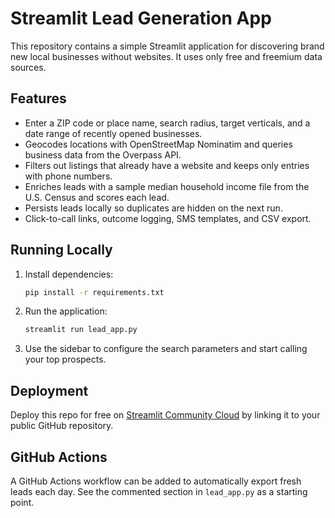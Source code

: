 # Streamlit Lead Generation App

This repository contains a simple Streamlit application for discovering brand new local businesses without websites. It uses only free and freemium data sources.

## Features
- Enter a ZIP code or place name, search radius, target verticals, and a date range of recently opened businesses.
- Geocodes locations with OpenStreetMap Nominatim and queries business data from the Overpass API.
- Filters out listings that already have a website and keeps only entries with phone numbers.
- Enriches leads with a sample median household income file from the U.S. Census and scores each lead.
- Persists leads locally so duplicates are hidden on the next run.
- Click-to-call links, outcome logging, SMS templates, and CSV export.

## Running Locally
1. Install dependencies:
   ```bash
   pip install -r requirements.txt
   ```
2. Run the application:
   ```bash
   streamlit run lead_app.py
   ```
3. Use the sidebar to configure the search parameters and start calling your top prospects.

## Deployment
Deploy this repo for free on [Streamlit Community Cloud](https://streamlit.io/cloud) by linking it to your public GitHub repository.

## GitHub Actions
A GitHub Actions workflow can be added to automatically export fresh leads each day. See the commented section in `lead_app.py` as a starting point.

